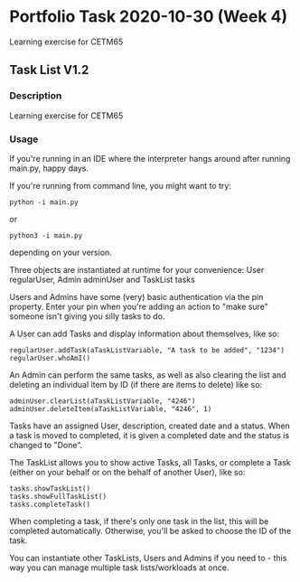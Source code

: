# Portfolio Task 2020-10-30 (Week 4)

Learning exercise for CETM65

## Task List V1.2

### Description

Learning exercise for CETM65

### Usage

If you're running in an IDE where the interpreter hangs around after running main.py, happy days.

If you're running from command line, you might want to try:

` python -i main.py `

or 

` python3 -i main.py `

depending on your version.

Three objects are instantiated at runtime for your convenience: User regularUser, Admin adminUser and TaskList tasks

Users and Admins have some (very) basic authentication via the pin property. Enter your pin when you're adding an action to "make sure" someone isn't giving you silly tasks to do.

A User can add Tasks and display information about themselves, like so:

```
regularUser.addTask(aTaskListVariable, "A task to be added", "1234")
regularUser.whoAmI()
```

An Admin can perform the same tasks, as well as also clearing the list and deleting an individual item by ID (if there are items to delete) like so:

```
adminUser.clearList(aTaskListVariable, "4246")
adminUser.deleteItem(aTaskListVariable, "4246", 1)
```

Tasks have an assigned User, description, created date and a status. When a task is moved to completed, it is given a completed date and the status is changed to "Done".

The TaskList allows you to show active Tasks, all Tasks, or complete a Task (either on your behalf or on the behalf of another User), like so:

```
tasks.showTaskList()
tasks.showFullTaskList()
tasks.completeTask()
```

When completing a task, if there's only one task in the list, this will be completed automatically. Otherwise, you'll be asked to choose the ID of the task.

You can instantiate other TaskLists, Users and Admins if you need to - this way you can manage multiple task lists/workloads at once.
